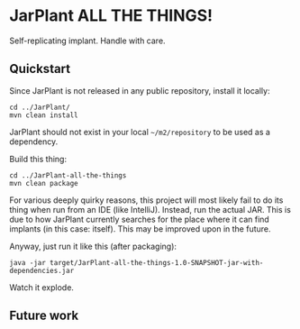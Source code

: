 # JarPlant ALL THE THINGS!

Self-replicating implant. Handle with care.

## Quickstart

Since JarPlant is not released in any public repository, install it locally:
```
cd ../JarPlant/
mvn clean install
```

JarPlant should not exist in your local `~/m2/repository` to be used as a dependency.

Build this thing:
```
cd ../JarPlant-all-the-things
mvn clean package
```

For various deeply quirky reasons, this project will most likely fail to do its thing when run from an IDE (like IntelliJ).
Instead, run the actual JAR. This is due to how JarPlant currently searches for the place where it can find implants
(in this case: itself). This may be improved upon in the future.

Anyway, just run it like this (after packaging):
```
java -jar target/JarPlant-all-the-things-1.0-SNAPSHOT-jar-with-dependencies.jar
```

Watch it explode.

## Future work



